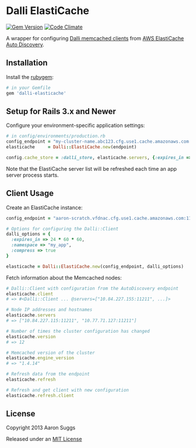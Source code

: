 Dalli ElastiCache
=================
[![Gem Version](https://badge.fury.io/rb/dalli-elasticache.svg)](http://badge.fury.io/rb/dalli-elasticache) [![Code Climate](https://codeclimate.com/github/ktheory/dalli-elasticache.png)](https://codeclimate.com/github/ktheory/dalli-elasticache)

A wrapper for configuring [Dalli memcached clients](https://github.com/mperham/dalli)
from [AWS ElastiCache Auto Discovery](http://docs.aws.amazon.com/AmazonElastiCache/latest/UserGuide/AutoDiscovery.html).

Installation
------------

Install the [rubygem](https://rubygems.org/gems/dalli-elasticache):

```ruby
# in your Gemfile
gem 'dalli-elasticache'
```

Setup for Rails 3.x and Newer
-----------------------------

Configure your environment-specific application settings:

```ruby
# in config/environments/production.rb
config_endpoint = "my-cluster-name.abc123.cfg.use1.cache.amazonaws.com:1211"
elasticache     = Dalli::ElastiCache.new(endpoint)

config.cache_store = :dalli_store, elasticache.servers, {:expires_in => 1.day, :compress => true}
```

Note that the ElastiCache server list will be refreshed each time an app server process starts.

Client Usage
------------

Create an ElastiCache instance:

```ruby
config_endpoint = "aaron-scratch.vfdnac.cfg.use1.cache.amazonaws.com:11211"

# Options for configuring the Dalli::Client
dalli_options = {
  :expires_in => 24 * 60 * 60,
  :namespace => "my_app",
  :compress => true
}

elasticache = Dalli::ElastiCache.new(config_endpoint, dalli_options)
```

Fetch information about the Memcached nodes:

```ruby
# Dalli::Client with configuration from the AutoDiscovery endpoint
elasticache.client
# => #<Dalli::Client ... @servers=["10.84.227.155:11211", ...]>

# Node IP addresses and hostnames
elasticache.servers
# => ["10.84.227.115:11211", "10.77.71.127:11211"]

# Number of times the cluster configuration has changed
elasticache.version
# => 12

# Memcached version of the cluster
elasticache.engine_version
# => "1.4.14"

# Refresh data from the endpoint
elasticache.refresh

# Refresh and get client with new configuration
elasticache.refresh.client
```

License
-------

Copyright 2013 Aaron Suggs

Released under an [MIT License](http://opensource.org/licenses/MIT)
